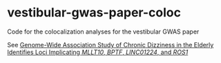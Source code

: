 # vestibular-gwas-paper-coloc
 Code for the colocalization analyses for the vestibular GWAS paper

See [Genome-Wide Association Study of Chronic Dizziness in the Elderly Identifies Loci Implicating *MLLT10*, *BPTF*, *LINC01224*, and *ROS1*](https://doi.org/10.1007/s10162-023-00917-y)
